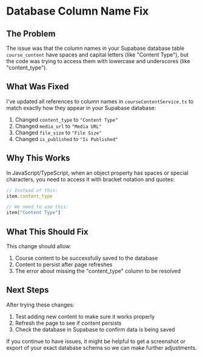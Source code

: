 # Database Column Name Fix

## The Problem

The issue was that the column names in your Supabase database table `course_content` have spaces and capital letters (like "Content Type"), but the code was trying to access them with lowercase and underscores (like "content_type").

## What Was Fixed

I've updated all references to column names in `courseContentService.ts` to match exactly how they appear in your Supabase database:

1. Changed `content_type` to `"Content Type"`
2. Changed `media_url` to `"Media URL"`
3. Changed `file_size` to `"File Size"`
4. Changed `is_published` to `"Is Published"`

## Why This Works

In JavaScript/TypeScript, when an object property has spaces or special characters, you need to access it with bracket notation and quotes:

```javascript
// Instead of this:
item.content_type

// We need to use this:
item["Content Type"]
```

## What This Should Fix

This change should allow:
1. Course content to be successfully saved to the database
2. Content to persist after page refreshes
3. The error about missing the "content_type" column to be resolved

## Next Steps

After trying these changes:

1. Test adding new content to make sure it works properly
2. Refresh the page to see if content persists
3. Check the database in Supabase to confirm data is being saved

If you continue to have issues, it might be helpful to get a screenshot or export of your exact database schema so we can make further adjustments.
